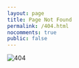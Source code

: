 ```yaml
---
layout: page
title: Page Not Found
permalink: /404.html
nocomments: true
public: false
---
```


![404](http://7xqzc5.com1.z0.glb.clouddn.com/404-Page-not-found.jpg)
